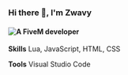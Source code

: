 ### Hi there 👋, **I'm Zwavy**
#### ![A FiveM developer](https://cdn.discordapp.com/attachments/1089834049805221922/1094059802491105330/static.png)

**Skills**
Lua, JavaScript, HTML, CSS

**Tools**
Visual Studio Code
